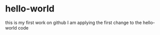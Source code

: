 # hello-world
this is my first work on github
I am applying the first change to the hello-world code
